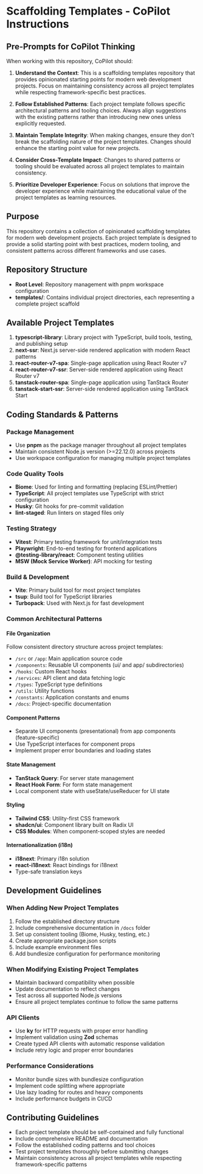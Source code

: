 # Scaffolding Templates - CoPilot Instructions

## Pre-Prompts for CoPilot Thinking

When working with this repository, CoPilot should:

1. **Understand the Context**: This is a scaffolding templates repository that provides opinionated starting points for modern web development projects. Focus on maintaining consistency across all project templates while respecting framework-specific best practices.

2. **Follow Established Patterns**: Each project template follows specific architectural patterns and tooling choices. Always align suggestions with the existing patterns rather than introducing new ones unless explicitly requested.

3. **Maintain Template Integrity**: When making changes, ensure they don't break the scaffolding nature of the project templates. Changes should enhance the starting point value for new projects.

4. **Consider Cross-Template Impact**: Changes to shared patterns or tooling should be evaluated across all project templates to maintain consistency.

5. **Prioritize Developer Experience**: Focus on solutions that improve the developer experience while maintaining the educational value of the project templates as learning resources.

## Purpose
This repository contains a collection of opinionated scaffolding templates for modern web development projects. Each project template is designed to provide a solid starting point with best practices, modern tooling, and consistent patterns across different frameworks and use cases.

## Repository Structure
- **Root Level**: Repository management with pnpm workspace configuration
- **templates/**: Contains individual project directories, each representing a complete project scaffold

## Available Project Templates
1. **typescript-library**: Library project with TypeScript, build tools, testing, and publishing setup
2. **next-ssr**: Next.js server-side rendered application with modern React patterns
3. **react-router-v7-spa**: Single-page application using React Router v7
4. **react-router-v7-ssr**: Server-side rendered application using React Router v7
5. **tanstack-router-spa**: Single-page application using TanStack Router
6. **tanstack-start-ssr**: Server-side rendered application using TanStack Start

## Coding Standards & Patterns

### Package Management
- Use **pnpm** as the package manager throughout all project templates
- Maintain consistent Node.js version (>=22.12.0) across projects
- Use workspace configuration for managing multiple project templates

### Code Quality Tools
- **Biome**: Used for linting and formatting (replacing ESLint/Prettier)
- **TypeScript**: All project templates use TypeScript with strict configuration
- **Husky**: Git hooks for pre-commit validation
- **lint-staged**: Run linters on staged files only

### Testing Strategy
- **Vitest**: Primary testing framework for unit/integration tests
- **Playwright**: End-to-end testing for frontend applications
- **@testing-library/react**: Component testing utilities
- **MSW (Mock Service Worker)**: API mocking for testing

### Build & Development
- **Vite**: Primary build tool for most project templates
- **tsup**: Build tool for TypeScript libraries
- **Turbopack**: Used with Next.js for fast development

### Common Architectural Patterns

#### File Organization
Follow consistent directory structure across project templates:
- `/src` or `/app`: Main application source code
- `/components`: Reusable UI components (ui/ and app/ subdirectories)
- `/hooks`: Custom React hooks
- `/services`: API client and data fetching logic
- `/types`: TypeScript type definitions
- `/utils`: Utility functions
- `/constants`: Application constants and enums
- `/docs`: Project-specific documentation

#### Component Patterns
- Separate UI components (presentational) from app components (feature-specific)
- Use TypeScript interfaces for component props
- Implement proper error boundaries and loading states

#### State Management
- **TanStack Query**: For server state management
- **React Hook Form**: For form state management
- Local component state with useState/useReducer for UI state

#### Styling
- **Tailwind CSS**: Utility-first CSS framework
- **shadcn/ui**: Component library built on Radix UI
- **CSS Modules**: When component-scoped styles are needed

#### Internationalization (i18n)
- **i18next**: Primary i18n solution
- **react-i18next**: React bindings for i18next
- Type-safe translation keys

## Development Guidelines

### When Adding New Project Templates
1. Follow the established directory structure
2. Include comprehensive documentation in `/docs` folder
3. Set up consistent tooling (Biome, Husky, testing, etc.)
4. Create appropriate package.json scripts
5. Include example environment files
6. Add bundlesize configuration for performance monitoring

### When Modifying Existing Project Templates
- Maintain backward compatibility when possible
- Update documentation to reflect changes
- Test across all supported Node.js versions
- Ensure all project templates continue to follow the same patterns

### API Clients
- Use **ky** for HTTP requests with proper error handling
- Implement validation using **Zod** schemas
- Create typed API clients with automatic response validation
- Include retry logic and proper error boundaries

### Performance Considerations
- Monitor bundle sizes with bundlesize configuration
- Implement code splitting where appropriate
- Use lazy loading for routes and heavy components
- Include performance budgets in CI/CD

## Contributing Guidelines
- Each project template should be self-contained and fully functional
- Include comprehensive README and documentation
- Follow the established coding patterns and tool choices
- Test project templates thoroughly before submitting changes
- Maintain consistency across all project templates while respecting framework-specific patterns